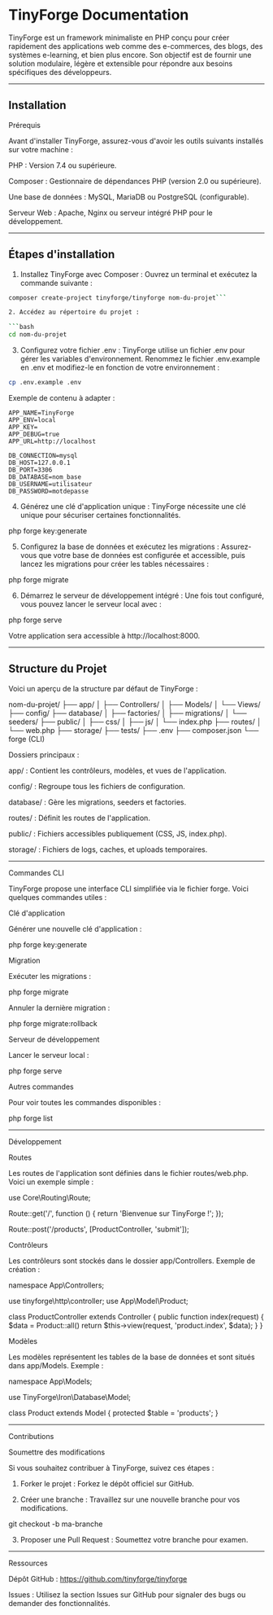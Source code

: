 # TinyForge Documentation

TinyForge est un framework minimaliste en PHP conçu pour créer rapidement des applications web comme des e-commerces, des blogs, des systèmes e-learning, et bien plus encore. Son objectif est de fournir une solution modulaire, légère et extensible pour répondre aux besoins spécifiques des développeurs.


---

## Installation

Prérequis

Avant d'installer TinyForge, assurez-vous d'avoir les outils suivants installés sur votre machine :

PHP : Version 7.4 ou supérieure.

Composer : Gestionnaire de dépendances PHP (version 2.0 ou supérieure).

Une base de données : MySQL, MariaDB ou PostgreSQL (configurable).

Serveur Web : Apache, Nginx ou serveur intégré PHP pour le développement.



---

## Étapes d'installation

1. Installez TinyForge avec Composer :
Ouvrez un terminal et exécutez la commande suivante :

```bash
composer create-project tinyforge/tinyforge nom-du-projet```

2. Accédez au répertoire du projet :

```bash
cd nom-du-projet
```


3. Configurez votre fichier .env :
TinyForge utilise un fichier .env pour gérer les variables d'environnement. Renommez le fichier .env.example en .env et modifiez-le en fonction de votre environnement :

```bash
cp .env.example .env
```

Exemple de contenu à adapter :

```env
APP_NAME=TinyForge
APP_ENV=local
APP_KEY=
APP_DEBUG=true
APP_URL=http://localhost

DB_CONNECTION=mysql
DB_HOST=127.0.0.1
DB_PORT=3306
DB_DATABASE=nom_base
DB_USERNAME=utilisateur
DB_PASSWORD=motdepasse
```

4. Générez une clé d'application unique :
TinyForge nécessite une clé unique pour sécuriser certaines fonctionnalités.

php forge key:generate


5. Configurez la base de données et exécutez les migrations :
Assurez-vous que votre base de données est configurée et accessible, puis lancez les migrations pour créer les tables nécessaires :

php forge migrate


6. Démarrez le serveur de développement intégré :
Une fois tout configuré, vous pouvez lancer le serveur local avec :

php forge serve

Votre application sera accessible à http://localhost:8000.




---

## Structure du Projet

Voici un aperçu de la structure par défaut de TinyForge :

nom-du-projet/
├── app/
│   ├── Controllers/
│   ├── Models/
│   └── Views/
├── config/
├── database/
│   ├── factories/
│   ├── migrations/
│   └── seeders/
├── public/
│   ├── css/
│   ├── js/
│   └── index.php
├── routes/
│   └── web.php
├── storage/
├── tests/
├── .env
├── composer.json
└── forge (CLI)

Dossiers principaux :

app/ : Contient les contrôleurs, modèles, et vues de l'application.

config/ : Regroupe tous les fichiers de configuration.

database/ : Gère les migrations, seeders et factories.

routes/ : Définit les routes de l'application.

public/ : Fichiers accessibles publiquement (CSS, JS, index.php).

storage/ : Fichiers de logs, caches, et uploads temporaires.



---

Commandes CLI

TinyForge propose une interface CLI simplifiée via le fichier forge. Voici quelques commandes utiles :

Clé d'application

Générer une nouvelle clé d'application :

php forge key:generate


Migration

Exécuter les migrations :

php forge migrate

Annuler la dernière migration :

php forge migrate:rollback


Serveur de développement

Lancer le serveur local :

php forge serve


Autres commandes

Pour voir toutes les commandes disponibles :

php forge list


---

Développement

Routes

Les routes de l'application sont définies dans le fichier routes/web.php. Voici un exemple simple :

use Core\Routing\Route;

Route::get('/', function () {
    return 'Bienvenue sur TinyForge !';
});

Route::post('/products', [ProductController, 'submit']);

Contrôleurs

Les contrôleurs sont stockés dans le dossier app/Controllers. Exemple de création :

namespace App\Controllers;

use tinyforge\http\controller;
use App\Model\Product;

class ProductController extends Controller
{
    public function index(request)
    {
        $data = Product::all()
        return $this->view(request, 'product.index', $data);
    }
}

Modèles

Les modèles représentent les tables de la base de données et sont situés dans app/Models. Exemple :

namespace App\Models;

use TinyForge\Iron\Database\Model;

class Product extends Model
{
    protected $table = 'products';
}


---

Contributions

Soumettre des modifications

Si vous souhaitez contribuer à TinyForge, suivez ces étapes :

1. Forker le projet : Forkez le dépôt officiel sur GitHub.


2. Créer une branche : Travaillez sur une nouvelle branche pour vos modifications.

git checkout -b ma-branche


3. Proposer une Pull Request : Soumettez votre branche pour examen.




---

Ressources

Dépôt GitHub : https://github.com/tinyforge/tinyforge

Issues : Utilisez la section Issues sur GitHub pour signaler des bugs ou demander des fonctionnalités.


